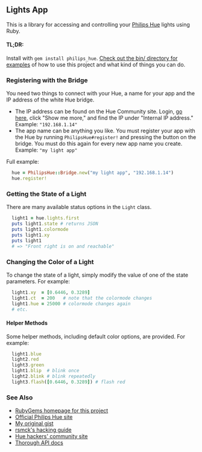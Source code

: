 ## Lights App

This is a library for accessing and controlling your [Philips Hue](http://www.meethue.com/) lights using Ruby.

#### TL;DR:

Install with `gem install philips_hue`. [Check out the bin/ directory for examples](https://github.com/dmerrick/lights_app/tree/master/bin) of how to use this project and what kind of things you can do.


### Registering with the Bridge

You need two things to connect with your Hue, a name for your app and the IP address of the white Hue bridge.

* The IP address can be found on the Hue Community site. Login, [go here](https://www.meethue.com/en-US/user/preferencessmartbridge), click "Show me more," and find the IP under "Internal IP address." Example: `"192.168.1.14"`
* The app name can be anything you like. You must register your app with the Hue by running `PhilipsHue#register!` and pressing the button on the bridge. You must do this again for every new app name you create. Example: `"my light app"`

Full example:
```ruby
  hue = PhilipsHue::Bridge.new("my light app", "192.168.1.14")
  hue.register!
```

### Getting the State of a Light

There are many available status options in the `Light` class.

```ruby
  light1 = hue.lights.first
  puts light1.state # returns JSON
  puts light1.colormode
  puts light1.xy
  puts light1
  # => "Front right is on and reachable"
```


### Changing the Color of a Light

To change the state of a light, simply modify the value of one of the state parameters. For example:

```ruby
  light1.xy  = [0.6446, 0.3289]
  light1.ct  = 200   # note that the colormode changes
  light1.hue = 25000 # colormode changes again
  # etc.
```

#### Helper Methods

Some helper methods, including default color options, are provided. For example:

```ruby
  light1.blue
  light2.red
  light3.green
  light1.blip  # blink once
  light2.blink # blink repeatedly
  light3.flash([0.6446, 0.3289]) # flash red
```


### See Also
* [RubyGems homepage for this project](https://rubygems.org/gems/philips_hue)
* [Official Philips Hue site](https://www.meethue.com/en-US)
* [My original gist](https://gist.github.com/dmerrick/5000839)
* [rsmck's hacking guide](http://rsmck.co.uk/hue)
* [Hue hackers' community site](http://www.everyhue.com/)
* [Thorough API docs](http://blog.ef.net/2012/11/02/philips-hue-api.html)
